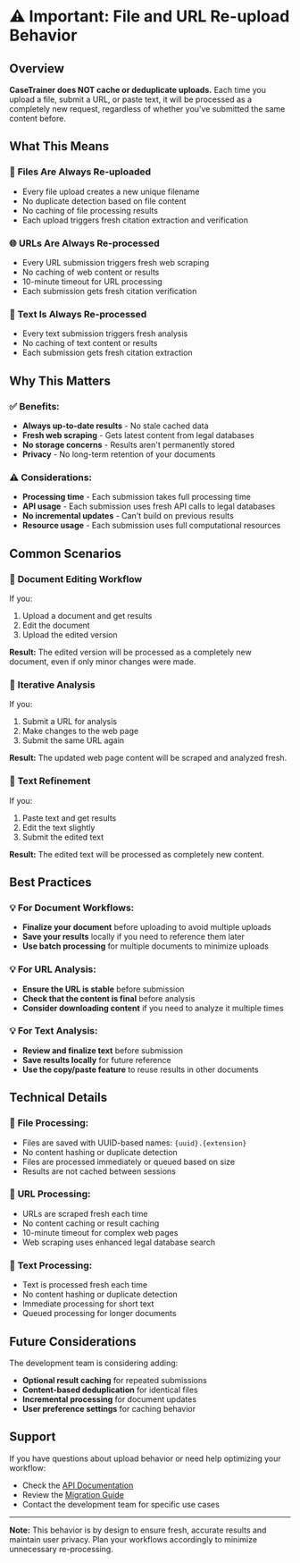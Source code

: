 # ⚠️ Important: File and URL Re-upload Behavior

## Overview

**CaseTrainer does NOT cache or deduplicate uploads.** Each time you upload a file, submit a URL, or paste text, it will be processed as a completely new request, regardless of whether you've submitted the same content before.

## What This Means

### 🔄 **Files Are Always Re-uploaded**

- Every file upload creates a new unique filename
- No duplicate detection based on file content
- No caching of file processing results
- Each upload triggers fresh citation extraction and verification

### 🌐 **URLs Are Always Re-processed**

- Every URL submission triggers fresh web scraping
- No caching of web content or results
- 10-minute timeout for URL processing
- Each submission gets fresh citation verification

### 📝 **Text Is Always Re-processed**

- Every text submission triggers fresh analysis
- No caching of text content or results
- Each submission gets fresh citation extraction

## Why This Matters

### ✅ **Benefits:**

- **Always up-to-date results** - No stale cached data
- **Fresh web scraping** - Gets latest content from legal databases
- **No storage concerns** - Results aren't permanently stored
- **Privacy** - No long-term retention of your documents

### ⚠️ **Considerations:**

- **Processing time** - Each submission takes full processing time
- **API usage** - Each submission uses fresh API calls to legal databases
- **No incremental updates** - Can't build on previous results
- **Resource usage** - Each submission uses full computational resources

## Common Scenarios

### 📄 **Document Editing Workflow**

If you:

1. Upload a document and get results
2. Edit the document
3. Upload the edited version

**Result:** The edited version will be processed as a completely new document, even if only minor changes were made.

### 🔄 **Iterative Analysis**

If you:

1. Submit a URL for analysis
2. Make changes to the web page
3. Submit the same URL again

**Result:** The updated web page content will be scraped and analyzed fresh.

### 📝 **Text Refinement**

If you:

1. Paste text and get results
2. Edit the text slightly
3. Submit the edited text

**Result:** The edited text will be processed as completely new content.

## Best Practices

### 💡 **For Document Workflows:**

- **Finalize your document** before uploading to avoid multiple uploads
- **Save your results** locally if you need to reference them later
- **Use batch processing** for multiple documents to minimize uploads

### 💡 **For URL Analysis:**

- **Ensure the URL is stable** before submission
- **Check that the content is final** before analysis
- **Consider downloading content** if you need to analyze it multiple times

### 💡 **For Text Analysis:**

- **Review and finalize text** before submission
- **Save results locally** for future reference
- **Use the copy/paste feature** to reuse results in other documents

## Technical Details

### 🔧 **File Processing:**

- Files are saved with UUID-based names: `{uuid}.{extension}`
- No content hashing or duplicate detection
- Files are processed immediately or queued based on size
- Results are not cached between sessions

### 🔧 **URL Processing:**

- URLs are scraped fresh each time
- No content caching or result caching
- 10-minute timeout for complex web pages
- Web scraping uses enhanced legal database search

### 🔧 **Text Processing:**

- Text is processed fresh each time
- No content hashing or duplicate detection
- Immediate processing for short text
- Queued processing for longer documents

## Future Considerations

The development team is considering adding:

- **Optional result caching** for repeated submissions
- **Content-based deduplication** for identical files
- **Incremental processing** for document updates
- **User preference settings** for caching behavior

## Support

If you have questions about upload behavior or need help optimizing your workflow:

- Check the [API Documentation](API_DOCUMENTATION.md)
- Review the [Migration Guide](WEB_SEARCH_MIGRATION.md)
- Contact the development team for specific use cases

---

**Note:** This behavior is by design to ensure fresh, accurate results and maintain user privacy. Plan your workflows accordingly to minimize unnecessary re-processing.
